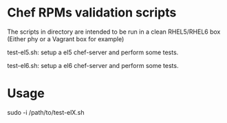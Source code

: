 # Chef RPMs validation scripts

The scripts in directory are intended to be run in a clean RHEL5/RHEL6 box (Either phy or a Vagrant box for example)

test-el5.sh: setup a el5 chef-server and perform some tests.

test-el6.sh: setup a el6 chef-server and perform some tests.

# Usage

sudo -i /path/to/test-elX.sh
